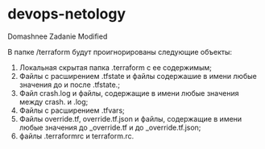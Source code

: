 # devops-netology

Domashnee Zadanie
Modified

В папке /terraform будут проигнорированы следующие объекты:
1. Локальная скрытая папка .terraform  с ее содержимым;
2. Файлы с расширением .tfstate и файлы содержашие в имени любые значения до и после .tfstate.;
3. Файл crash.log и файлы, содержащие в имени любые значения между crash. и .log;
4. Файлы с расширением .tfvars;
5. Файлы override.tf, override.tf.json и файлы, содержащие в имени любые значения до _override.tf и до _override.tf.json;
6. файлы .terraformrc и terraform.rc.
